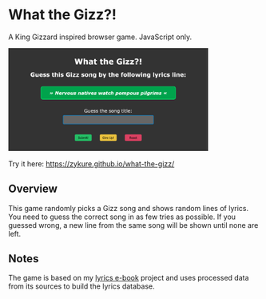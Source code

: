 # What the Gizz?!

A King Gizzard inspired browser game. JavaScript only.

<img src="./screenshot.png" alt="Screenshot image" width="400"/>

Try it here: https://zykure.github.io/what-the-gizz/


## Overview

This game randomly picks a Gizz song and shows random lines of lyrics.
You need to guess the correct song in as few tries as possible.
If you guessed wrong, a new line from the same song will be shown until none are left.

## Notes

The game is based on my [lyrics e-book](https://github.com/zykure/KGLW-TheBook) project
and uses processed data from its sources to build the lyrics database.
